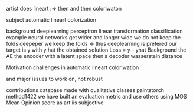 artist does lineart :=> then and then coloriwaton

subject automatic lineart colorization

background
deeplearning
perceptron linear transformation
classification example
neural networks get wider and longer
wide we do not keep the folds
deepeper we keep the folds
=> thus deeplearning is prefered 
our target is y with y hat the obtained solution Loss = y - yhat
Background
the AE
the encoder with a latent space then a decoder
wasserstein distance

Motivation
challenges in automatic lineart coloriwation

and major issues to work on, not robust 

contributions
    database made with qualitative classes
    paintstorch method1422
we have built an evaluation metric and use others
using MOS Mean Opinion score as art iis subjective
